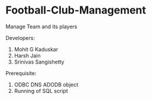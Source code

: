# Football-Club-Management
Manage Team and its players

Developers:
1. Mohit G Kaduskar
2. Harsh Jain
3. Srinivas Sangishetty

Prerequisite:
1. ODBC DNS ADODB object
2. Running of SQL script
